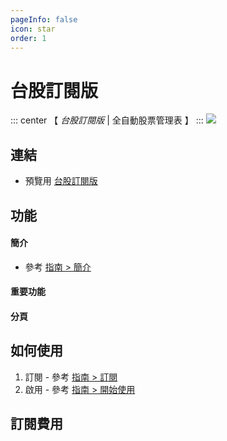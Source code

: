 ```yaml
---
pageInfo: false
icon: star
order: 1
---
```


# 台股訂閱版

::: center
【 _台股訂閱版_ | 全自動股票管理表 】
:::
![](/images/台股訂閱版/儀表板.gif)

## 連結

- 預覽用 [台股訂閱版](https://docs.google.com/spreadsheets/d/1oZ4oUaYMRnmP2WEBYk84qAB6HXxxgZ4Qripa3J69Aa0/edit?usp=sharing)

## 功能

#### 簡介
- 參考 [指南 > 簡介](../)

#### 重要功能

<!-- @include: ../feature/README.md{20-29} -->

#### 分頁

<!-- @include: ../sheets/README.md{8-19} -->

## 如何使用

1. 訂閱 - 參考 [指南 > 訂閱](../#訂閱)
2. 啟用 - 參考 [指南 > 開始使用](../#開始使用)

## 訂閱費用

<!-- @include: ../README.md{102-107} -->
